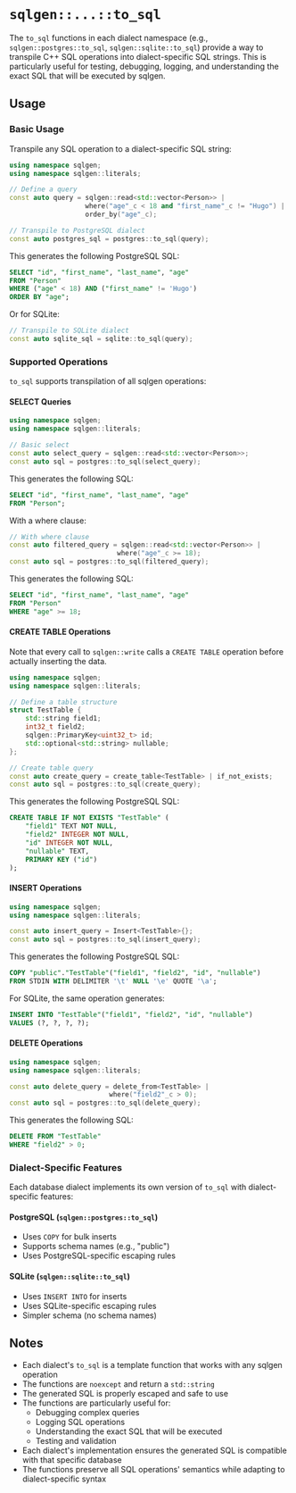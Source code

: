 # `sqlgen::...::to_sql`

The `to_sql` functions in each dialect namespace (e.g., `sqlgen::postgres::to_sql`, `sqlgen::sqlite::to_sql`) provide a way to transpile C++ SQL operations into dialect-specific SQL strings. This is particularly useful for testing, debugging, logging, and understanding the exact SQL that will be executed by sqlgen.

## Usage

### Basic Usage

Transpile any SQL operation to a dialect-specific SQL string:

```cpp
using namespace sqlgen;
using namespace sqlgen::literals;

// Define a query
const auto query = sqlgen::read<std::vector<Person>> |
                   where("age"_c < 18 and "first_name"_c != "Hugo") |
                   order_by("age"_c);

// Transpile to PostgreSQL dialect
const auto postgres_sql = postgres::to_sql(query);
```

This generates the following PostgreSQL SQL:

```sql
SELECT "id", "first_name", "last_name", "age" 
FROM "Person" 
WHERE ("age" < 18) AND ("first_name" != 'Hugo') 
ORDER BY "age";
```

Or for SQLite:

```cpp
// Transpile to SQLite dialect
const auto sqlite_sql = sqlite::to_sql(query);
```

### Supported Operations

`to_sql` supports transpilation of all sqlgen operations:

#### SELECT Queries

```cpp
using namespace sqlgen;
using namespace sqlgen::literals;

// Basic select
const auto select_query = sqlgen::read<std::vector<Person>>;
const auto sql = postgres::to_sql(select_query);
```

This generates the following SQL:

```sql
SELECT "id", "first_name", "last_name", "age" 
FROM "Person";
```

With a where clause:

```cpp
// With where clause
const auto filtered_query = sqlgen::read<std::vector<Person>> | 
                           where("age"_c >= 18);
const auto sql = postgres::to_sql(filtered_query);
```

This generates the following SQL:

```sql
SELECT "id", "first_name", "last_name", "age" 
FROM "Person" 
WHERE "age" >= 18;
```

#### CREATE TABLE Operations

Note that every call to `sqlgen::write` calls a `CREATE TABLE` operation
before actually inserting the data.

```cpp
using namespace sqlgen;
using namespace sqlgen::literals;

// Define a table structure
struct TestTable {
    std::string field1;
    int32_t field2;
    sqlgen::PrimaryKey<uint32_t> id;
    std::optional<std::string> nullable;
};

// Create table query
const auto create_query = create_table<TestTable> | if_not_exists;
const auto sql = postgres::to_sql(create_query);
```

This generates the following PostgreSQL SQL:

```sql
CREATE TABLE IF NOT EXISTS "TestTable" (
    "field1" TEXT NOT NULL,
    "field2" INTEGER NOT NULL,
    "id" INTEGER NOT NULL,
    "nullable" TEXT,
    PRIMARY KEY ("id")
);
```

#### INSERT Operations

```cpp
using namespace sqlgen;
using namespace sqlgen::literals;

const auto insert_query = Insert<TestTable>{};
const auto sql = postgres::to_sql(insert_query);
```

This generates the following PostgreSQL SQL:

```sql
COPY "public"."TestTable"("field1", "field2", "id", "nullable") 
FROM STDIN WITH DELIMITER '\t' NULL '\e' QUOTE '\a';
```

For SQLite, the same operation generates:

```sql
INSERT INTO "TestTable"("field1", "field2", "id", "nullable") 
VALUES (?, ?, ?, ?);
```

#### DELETE Operations

```cpp
using namespace sqlgen;
using namespace sqlgen::literals;

const auto delete_query = delete_from<TestTable> | 
                         where("field2"_c > 0);
const auto sql = postgres::to_sql(delete_query);
```

This generates the following SQL:

```sql
DELETE FROM "TestTable" 
WHERE "field2" > 0;
```


### Dialect-Specific Features

Each database dialect implements its own version of `to_sql` with dialect-specific features:

#### PostgreSQL (`sqlgen::postgres::to_sql`)

- Uses `COPY` for bulk inserts
- Supports schema names (e.g., "public")
- Uses PostgreSQL-specific escaping rules

#### SQLite (`sqlgen::sqlite::to_sql`)

- Uses `INSERT INTO` for inserts
- Uses SQLite-specific escaping rules
- Simpler schema (no schema names)

## Notes

- Each dialect's `to_sql` is a template function that works with any sqlgen operation
- The functions are `noexcept` and return a `std::string`
- The generated SQL is properly escaped and safe to use
- The functions are particularly useful for:
  - Debugging complex queries
  - Logging SQL operations
  - Understanding the exact SQL that will be executed
  - Testing and validation
- Each dialect's implementation ensures the generated SQL is compatible with that specific database
- The functions preserve all SQL operations' semantics while adapting to dialect-specific syntax

